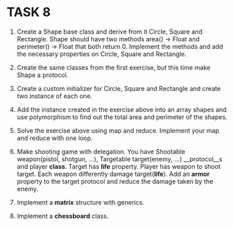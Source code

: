 # TASK 8

1. Create a Shape base class and derive from it Circle, Square and Rectangle. Shape should have two methods area() -> Float and perimeter() -> Float that both return 0. Implement the methods and add the necessary properties on Circle, Square and Rectangle.

2. Create the same classes from the first exercise, but this time make Shape a protocol.

3. Create a custom initializer for Circle, Square and Rectangle and create two instance of each one.

4. Add the instance created in the exercise above into an array shapes and use polymorphism to find out the total area and perimeter of the shapes.

5. Solve the exercise above using map and reduce. Implement your map and reduce with one loop.

6. Make shooting game with delegation. You have Shootable weapon(pistol, shotgun, ...), Targetable target(enemy, ...) __protocol__s and player __class__. Target has __life__ property. Player has weapon to shoot target. Each weapon differently damage target(__life__).
Add an __armor__ property to the target protocol and reduce the damage taken by the enemy.

7. Implement a __matrix__ structure with generics.

8. Implement a __chessboard__ class.
